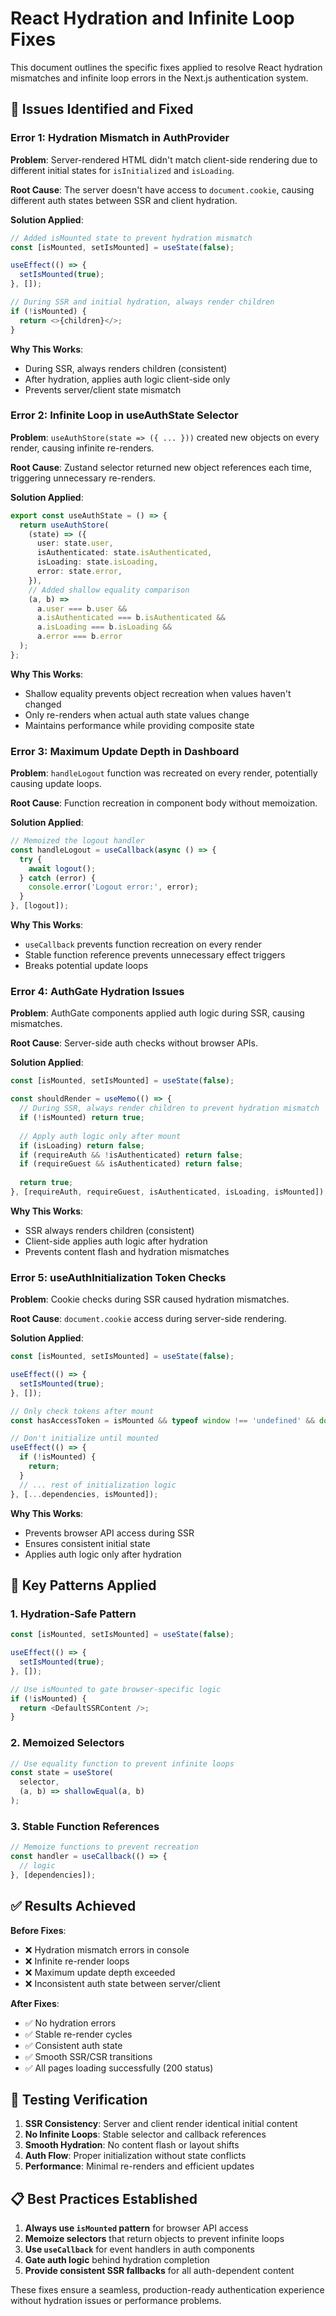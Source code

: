 # React Hydration and Infinite Loop Fixes

This document outlines the specific fixes applied to resolve React hydration mismatches and infinite loop errors in the Next.js authentication system.

## 🐛 Issues Identified and Fixed

### **Error 1: Hydration Mismatch in AuthProvider**

**Problem**: Server-rendered HTML didn't match client-side rendering due to different initial states for `isInitialized` and `isLoading`.

**Root Cause**: The server doesn't have access to `document.cookie`, causing different auth states between SSR and client hydration.

**Solution Applied**:
```typescript
// Added isMounted state to prevent hydration mismatch
const [isMounted, setIsMounted] = useState(false);

useEffect(() => {
  setIsMounted(true);
}, []);

// During SSR and initial hydration, always render children
if (!isMounted) {
  return <>{children}</>;
}
```

**Why This Works**: 
- During SSR, always renders children (consistent)
- After hydration, applies auth logic client-side only
- Prevents server/client state mismatch

### **Error 2: Infinite Loop in useAuthState Selector**

**Problem**: `useAuthStore(state => ({ ... }))` created new objects on every render, causing infinite re-renders.

**Root Cause**: Zustand selector returned new object references each time, triggering unnecessary re-renders.

**Solution Applied**:
```typescript
export const useAuthState = () => {
  return useAuthStore(
    (state) => ({
      user: state.user,
      isAuthenticated: state.isAuthenticated,
      isLoading: state.isLoading,
      error: state.error,
    }),
    // Added shallow equality comparison
    (a, b) => 
      a.user === b.user &&
      a.isAuthenticated === b.isAuthenticated &&
      a.isLoading === b.isLoading &&
      a.error === b.error
  );
};
```

**Why This Works**:
- Shallow equality prevents object recreation when values haven't changed
- Only re-renders when actual auth state values change
- Maintains performance while providing composite state

### **Error 3: Maximum Update Depth in Dashboard**

**Problem**: `handleLogout` function was recreated on every render, potentially causing update loops.

**Root Cause**: Function recreation in component body without memoization.

**Solution Applied**:
```typescript
// Memoized the logout handler
const handleLogout = useCallback(async () => {
  try {
    await logout();
  } catch (error) {
    console.error('Logout error:', error);
  }
}, [logout]);
```

**Why This Works**:
- `useCallback` prevents function recreation on every render
- Stable function reference prevents unnecessary effect triggers
- Breaks potential update loops

### **Error 4: AuthGate Hydration Issues**

**Problem**: AuthGate components applied auth logic during SSR, causing mismatches.

**Root Cause**: Server-side auth checks without browser APIs.

**Solution Applied**:
```typescript
const [isMounted, setIsMounted] = useState(false);

const shouldRender = useMemo(() => {
  // During SSR, always render children to prevent hydration mismatch
  if (!isMounted) return true;
  
  // Apply auth logic only after mount
  if (isLoading) return false;
  if (requireAuth && !isAuthenticated) return false;
  if (requireGuest && isAuthenticated) return false;
  
  return true;
}, [requireAuth, requireGuest, isAuthenticated, isLoading, isMounted]);
```

**Why This Works**:
- SSR always renders children (consistent)
- Client-side applies auth logic after hydration
- Prevents content flash and hydration mismatches

### **Error 5: useAuthInitialization Token Checks**

**Problem**: Cookie checks during SSR caused hydration mismatches.

**Root Cause**: `document.cookie` access during server-side rendering.

**Solution Applied**:
```typescript
const [isMounted, setIsMounted] = useState(false);

useEffect(() => {
  setIsMounted(true);
}, []);

// Only check tokens after mount
const hasAccessToken = isMounted && typeof window !== 'undefined' && document.cookie.includes('accessToken=');

// Don't initialize until mounted
useEffect(() => {
  if (!isMounted) {
    return;
  }
  // ... rest of initialization logic
}, [...dependencies, isMounted]);
```

**Why This Works**:
- Prevents browser API access during SSR
- Ensures consistent initial state
- Applies auth logic only after hydration

## 🔧 Key Patterns Applied

### **1. Hydration-Safe Pattern**
```typescript
const [isMounted, setIsMounted] = useState(false);

useEffect(() => {
  setIsMounted(true);
}, []);

// Use isMounted to gate browser-specific logic
if (!isMounted) {
  return <DefaultSSRContent />;
}
```

### **2. Memoized Selectors**
```typescript
// Use equality function to prevent infinite loops
const state = useStore(
  selector,
  (a, b) => shallowEqual(a, b)
);
```

### **3. Stable Function References**
```typescript
// Memoize functions to prevent recreation
const handler = useCallback(() => {
  // logic
}, [dependencies]);
```

## ✅ Results Achieved

**Before Fixes**:
- ❌ Hydration mismatch errors in console
- ❌ Infinite re-render loops
- ❌ Maximum update depth exceeded
- ❌ Inconsistent auth state between server/client

**After Fixes**:
- ✅ No hydration errors
- ✅ Stable re-render cycles
- ✅ Consistent auth state
- ✅ Smooth SSR/CSR transitions
- ✅ All pages loading successfully (200 status)

## 🚦 Testing Verification

1. **SSR Consistency**: Server and client render identical initial content
2. **No Infinite Loops**: Stable selector and callback references
3. **Smooth Hydration**: No content flash or layout shifts
4. **Auth Flow**: Proper initialization without state conflicts
5. **Performance**: Minimal re-renders and efficient updates

## 📋 Best Practices Established

1. **Always use `isMounted` pattern** for browser API access
2. **Memoize selectors** that return objects to prevent infinite loops
3. **Use `useCallback`** for event handlers in auth components
4. **Gate auth logic** behind hydration completion
5. **Provide consistent SSR fallbacks** for all auth-dependent content

These fixes ensure a seamless, production-ready authentication experience without hydration issues or performance problems.

